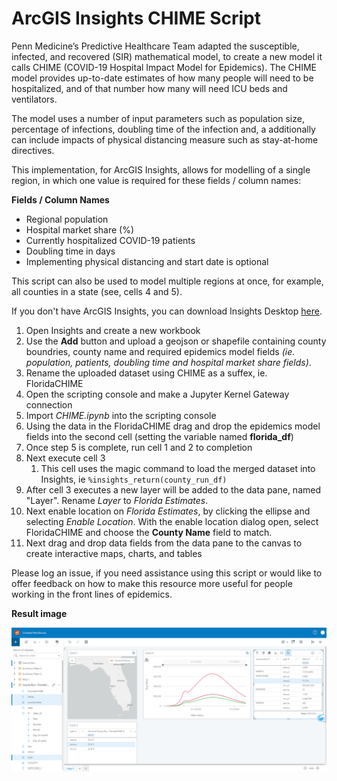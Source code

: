 # ArcGIS Insights CHIME Script

Penn Medicine’s Predictive Healthcare Team adapted the susceptible, infected, and recovered (SIR) mathematical model, to create a new model it calls CHIME (COVID-19 Hospital Impact Model for Epidemics). The CHIME model provides up-to-date estimates of how many people will need to be hospitalized, and of that number how many will need ICU beds and ventilators.

The model uses a number of input parameters such as population size, percentage of infections, doubling time of the infection and, a additionally can include impacts of physical distancing measure such as stay-at-home directives.

This implementation, for ArcGIS Insights, allows for modelling of a single region, in which one value is required for these fields / column names:

__Fields / Column Names__

* Regional population
* Hospital market share (%)
* Currently hospitalized COVID-19 patients
* Doubling time in days
* Implementing physical distancing and start date is optional

This script can also be used to model multiple regions at once, for example, all counties in a state (see, cells 4 and 5).  

If you don't have ArcGIS Insights, you can download Insights Desktop [here](https://www.esri.com/en-us/arcgis/products/arcgis-insights/resources/desktop-client-download).  
 
1. Open Insights and create a new workbook
2. Use the __Add__ button and upload a geojson or shapefile containing county boundries, county name and required epidemics model fields _(ie. population, patients, doubling time and hospital market share fields)_.
3. Rename the uploaded dataset using CHIME as a suffex, ie. FloridaCHIME
4. Open the scripting console and make a Jupyter Kernel Gateway connection
5. Import _CHIME.ipynb_ into the scripting console
6. Using the data in the FloridaCHIME drag and drop the epidemics model fields into the second cell (setting the variable named __florida_df__)
7. Once step 5 is complete, run cell 1 and 2 to completion
8. Next execute cell 3
    1. This cell uses the magic command to load the merged dataset into Insights, ie ``` %insights_return(county_run_df) ```
9. After cell 3 executes a new layer will be added to the data pane, named "Layer".  Rename _Layer_ to _Florida Estimates_.
10. Next enable location on _Florida Estimates_, by clicking the ellipse and selecting _Enable Location_.  With the enable location dialog open, select FloridaCHIME and choose the __County Name__ field to match. 
11. Next drag and drop data fields from the data pane to the canvas to create interactive maps, charts, and tables


Please log an issue, if you need assistance using this script or would like to offer feedback on how to make this resource more useful for people working in the front lines of epidemics.

 
__Result image__

![Insights Scripting w/ CHIME ](screenshot.png)